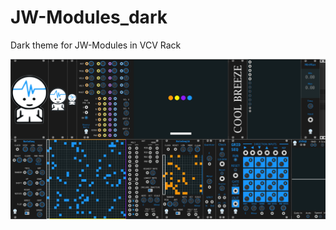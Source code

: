 # JW-Modules_dark
Dark theme for JW-Modules in VCV Rack

![Screenshot](https://raw.githubusercontent.com/spectromas/JW-Modules_dark/master/jw_dark.png)
